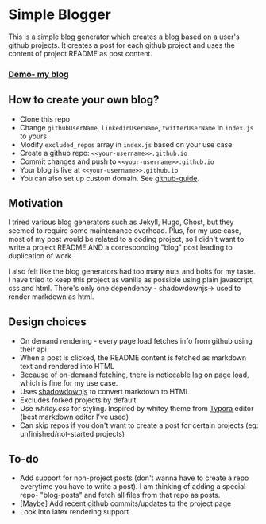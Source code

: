 # Simple Blogger

This is a simple blog generator which creates a blog based on a user's github projects. It creates a post for each github project and uses the content of project README as post content.

### [Demo- my blog](https://vksah32.github.io)

## How to create your own blog?

- Clone this repo
- Change `githubUserName`, `linkedinUserName`, `twitterUserName` in `index.js` to yours 
- Modify `excluded_repos` array in `index.js` based on your use case
- Create a github repo: `<<your-username>>.github.io`
- Commit changes and push to  `<<your-username>>.github.io`
- Your blog is live at `<<your-username>>.github.io`
- You can also set up custom domain. See [github-guide](https://help.github.com/en/github/working-with-github-pages/configuring-a-custom-domain-for-your-github-pages-site).


## Motivation

I trired various blog generators such as Jekyll, Hugo, Ghost, but they seemed to require some maintenance overhead. Plus, for my use case, most of my post would be related to a coding project, so
I didn't want to write a project README  AND a corresponding "blog" post leading to duplication of work.

I also felt like the blog generators had too many nuts and bolts for my taste. I have tried to keep this project as vanilla as possible using plain javascript, css and html. There's only one dependency - shadowdownjs-> used to render markdown as html.

## Design choices

- On demand rendering - every page load fetches info from github using their api
- When a post is clicked, the README content is fetched as markdown text and rendered into HTML
- Because of on-demand fetching, there is noticeable lag on page load, which is fine for my use case.
- Uses [shadowdownjs](https://github.com/showdownjs/showdown) to convert markdown to HTML
- Excludes forked projects by default
- Use *whitey.css* for styling. Inspired by whitey theme from [Typora](https://typora.io/) editor (best markdown editor I've used)
- Can skip repos if you don't want to create a post for certain projects (eg: unfinished/not-started projects)

## To-do
- Add support for non-project posts (don't wanna have to create a repo everytime you have to write a post). I am thinking of adding a special repo- "blog-posts" and fetch all files from that repo as posts. 
- [Maybe] Add recent github commits/updates to the project page
- Look into latex rendering support




